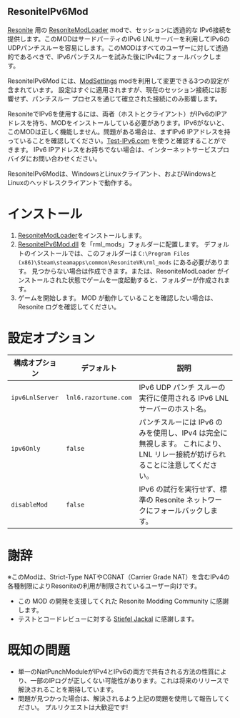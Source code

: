 ## ResoniteIPv6Mod

[Resonite](https://resonite.com/) 用の [ResoniteModLoader](https://github.com/zkxs/ResoniteModLoader) modで、セッションに透過的な IPv6接続を提供します。このMODはサードパーティのIPv6 LNLサーバーを利用してIPv6のUDPパンチスルーを容易にします。このMODはすべてのユーザーに対して透過的であるべきで、IPv6パンチスルーを試みた後にIPv4にフォールバックします。

ResoniteIPv6Mod には、[ModSettings](https://github.com/badhaloninja/ResoniteModSettings) modを利用して変更できる3つの設定が含まれています。 設定はすぐに適用されますが、現在のセッション接続には影響せず、パンチスルー プロセスを通じて確立された接続にのみ影響します。

ResoniteでIPv6を使用するには、両者（ホストとクライアント）がIPv6のIPアドレスを持ち、MODをインストールしている必要があります。IPv6がないと、このMODは正しく機能しません。問題がある場合は、まずIPv6 IPアドレスを持っていることを確認してください。[Test-IPv6.com](https://test-ipv6.com) を使うと確認することができます。 IPv6 IPアドレスをお持ちでない場合は、インターネットサービスプロバイダにお問い合わせください。

ResoniteIPv6Modは、WindowsとLinuxクライアント、およびWindowsとLinuxのヘッドレスクライアントで動作する。


# インストール

1. [ResoniteModLoader](https://github.com/zkxs/ResoniteModLoader)をインストールします。
1. [ResoniteIPv6Mod.dll](https://github.com/bontebok/ResoniteIPv6Mod/releases) を「rml_mods」フォルダーに配置します。 デフォルトのインストールでは、このフォルダーは `C:\Program Files (x86)\Steam\steamapps\common\ResoniteVR\rml_mods` にある必要があります。 見つからない場合は作成できます。または、ResoniteModLoader がインストールされた状態でゲームを一度起動すると、フォルダーが作成されます。
1. ゲームを開始します。 MOD が動作していることを確認したい場合は、Resonite ログを確認してください。


# 設定オプション

|構成オプション    |デフォルト            |説明                                                                                                               |
|----------------|---------------------|-------------------------------------------------------------------------------------------------------------------|
|`ipv6LnlServer` |`lnl6.razortune.com` |IPv6 UDP パンチ スルーの実行に使用される IPv6 LNL サーバーのホスト名。                                                  |
|`ipv6Only`      |`false`              |パンチスルーには IPv6 のみを使用し、IPv4 は完全に無視します。 これにより、LNL リレー接続が妨げられることに注意してください。  |
|`disableMod`    |`false`              |IPv6 の試行を実行せず、標準の Resonite ネットワークにフォールバックします。                                                  |


# 謝辞

※このModは、Strict-Type NATやCGNAT（Carrier Grade NAT）を含むIPv4の各種制限によりResoniteの利用が制限されているユーザー向けです。
* この MOD の開発を支援してくれた Resonite Modding Community に感謝します。
* テストとコードレビューに対する [Stiefel Jackal](https://github.com/stiefeljackal) に感謝します。


# 既知の問題

* 単一のNatPunchModuleがIPv4とIPv6の両方で共有される方法の性質により、一部のIPログが正しくない可能性があります。これは将来のリリースで解決されることを期待しています。
* 問題が見つかった場合は、解決されるよう上記の問題を使用して報告してください。 プルリクエストは大歓迎です!
